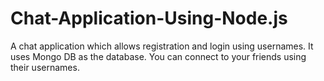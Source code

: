 # Chat-Application-Using-Node.js
A chat application which allows registration and login using usernames. It uses Mongo DB as the database. You can connect to your friends using their usernames.
